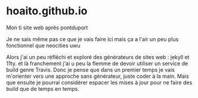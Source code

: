 # hoaito.github.io
Mon ti site web après pontduport

Je ne sais même pas ce que je vais faire ici mais ça a l'air un peu plus fonctionnel que neocities uwu

Alors j'ai un peu réfléchi et exploré des générateurs de sites web : jekyll et 11ty. et là franchement j'ai u peu la flemme de devoir utiliser un service de build genre Travis. Donc je pense que dans un premier temps je vais m'orienter vers une approche sans générateur, juste coder à la main. Mais que ensuite je pourrai considérer espacer les mises à jour pour ne faire des build que de temps en temps.